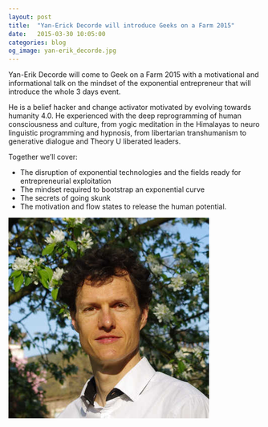 ```yaml
---
layout: post
title:  "Yan-Erick Decorde will introduce Geeks on a Farm 2015"
date:   2015-03-30 10:05:00
categories: blog
og_image: yan-erik_decorde.jpg
---
```


Yan-Erik Decorde will come to Geek on a Farm 2015 with a motivational and informational talk on the mindset of the exponential entrepreneur that will introduce the whole 3 days event.

He is a belief hacker and change activator motivated by evolving towards humanity 4.0. He experienced with the deep reprogramming of human consciousness and culture, from yogic meditation in the Himalayas to neuro linguistic programming and hypnosis, from libertarian transhumanism to generative dialogue and Theory U liberated leaders.

Together we’ll cover:

* The disruption of exponential technologies and the fields ready for entrepreneurial exploitation
* The mindset required to bootstrap an exponential curve
* The secrets of going skunk
* The motivation and flow states to release the human potential.

<img src="/img/yan-erik_decorde.jpg" alt="Yan-Erik Decorde will be a speaker at Geeks on a Farm 2015" class="img-responsive" style="margin:0 auto;" />
